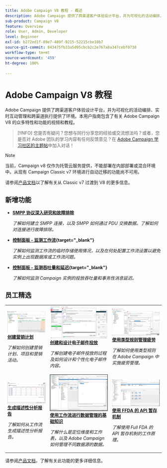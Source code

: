 ```yaml
---
title: Adobe Campaign V8 教程 - 概述
description: Adobe Campaign 提供了跨渠道客户体验设计平台，并为可视化的活动编排、实时互动管理和跨渠道执行提供了环境。本用户指南包含了有关 Adobe Campaign Standard 的众多特性和功能的视频和教程。
sub-product: Campaign V8
feature: Overview
role: User, Admin, Developer
level: Beginner
exl-id: b272ed1f-89e7-489f-9215-52215cbe18b7
source-git-commit: 843475fb33a5d95cbcb2c2e767a8a347cebf0738
workflow-type: tm+mt
source-wordcount: '459'
ht-degree: 100%

---
```


# Adobe Campaign V8 教程

Adobe Campaign 提供了跨渠道客户体验设计平台，并为可视化的活动编排、实时互动管理和跨渠道执行提供了环境。本用户指南包含了有关 Adobe Campaign V8 的众多特性和功能的视频和教程。

>[!INFO]
> 您是否有疑问？您想与同行分享您的经验或交流想法吗？或者，您是否对 Adobe 团队的学习内容有任何反馈意见？在 [Adobe Campaign 学习社区的主题帖](https://experienceleaguecommunities.adobe.com:443/t5/adobe-campaign-classic/join-the-discussion-on-adobe-campaign-learning/td-p/419096)中加入对话！

>[!NOTE]
> 当前，Campaign v8 仅作为托管云服务提供，不能部署在内部部署或混合环境中。从现有 Campaign Classic v7 环境进行自动迁移的功能尚不可用。
>
>请参阅[产品文档](https://experienceleague.adobe.com/docs/campaign/campaign-v8/new/v7-to-v8.html?lang=zh-Hans)以了解有关从 Classic v7 过渡到 V8 的更多信息。

<div id="whats-new-section">

## 新增功能

* **[SMPP 协议深入研究和故障排除](https://experienceleague.adobe.com/docs/campaign-learn/set-up-sms-for-adobe-campaign/smpp-deep-dive-and-troubleshooting.html?lang=zh-Hans)**

   *了解如何建立 SMPP 连接，以及 SMPP 如何通过 PDU 交换数据。了解如何对连接进行故障排除。*

* **[控制面板 - 监测工作流](https://experienceleague.adobe.com/docs/control-panel-learn/tutorials/performance-monitoring/monitor-workflows.html?lang=zh-Hans){target="_blank"}**

   *了解如何监测工作流的临时存储使用情况，以及在何处配置工作流设置以避免实例上出现数据库或工作流问题。*

* **[控制面板 - 监测吞吐量和延迟](https://experienceleague.adobe.com/docs/control-panel-learn/tutorials/performance-monitoring/monitor-throughputs-and-latency.html?lang=zh-Hans){target="_blank"}**

   *了解如何监测 Campaign 实例的投放吞吐量和事务性消息延迟。*

</div>

<div id="recs-overview-body-1"></div>
<div id="recs-overview-body-2"></div>
<div id="recs-overview-body-3"></div>
<div id="recs-overview-body-4"></div>
<div id="recs-overview-body-5"></div>
<div id="recs-overview-body-6"></div>

<div id="staff-picks-section">

## 员工精选

<table>
<tr>
  <td>
    <a href="/help/get-started/create-a-marketing-plan-programs-and-campaigns.md">
      <img alt="创建营销计划、项目和营销活动（视频）" src="./assets/333810.jpg"/>
    </a>
    <div>
      <a href="/help/get-started/create-a-marketing-plan-programs-and-campaigns.md">
    <strong>创建营销计划</strong>
    </a>
    </div>
    <p>
    <em>了解如何创建营销计划、项目和营销活动。</em>
    <p>
  </td>
   <td>
    <a href="./content-creation/create-and-design-email-deliveries.md">
      <img alt="创建和设计电子邮件投放（视频）" src="./assets/333476.jpg" />
    </a>
    <div>
      <a href="./content-creation/create-and-design-email-deliveries.md">
    <strong>创建和设计电子邮件投放</strong>
    </a>
    </div>
    <p>
    <em>了解创建电子邮件投放的过程及如何设计和个性化电子邮件内容。</em>
    <p>
  </td>
  <td>
    <a href="./send-messages/fatigue-management/typology-rules-for-fatigue-management.md">
      <img alt="使用类型规则管理疲劳（视频）" src="./assets/333787.jpg" />
    </a>
    <div>
      <a href="./send-messages/fatigue-management/typology-rules-for-fatigue-management.md">
    <strong>使用类型规则管理疲劳</strong>
    </a>
    </div>
    <p>
    <em>了解如何使用类型规则在 Adobe Campaign 中实施疲劳管理。</em>
    <p>
  </td>
</tr>
<tr>
</td>
  <td>
    <a href="./reporting/generate-a-descriptive-analysis-report.md">
      <img alt="生成描述性分析报告" src="./assets/333994.jpg" />
    </a>
    <div>
      <a href="./reporting/generate-a-descriptive-analysis-report.md">
    <strong>生成描述性分析报告</strong>
    </a>
    </div>
    <p>
    <em>了解如何从工作流生成描述性分析报告。</em>
    <p>
  </td>
  <td>
   <a href="./data-management/data-management-fundamentals.md">
      <img alt="使用工作流进行数据管理的基础知识" src="./assets/339992.jpg" />
    </a>
     <div>
      <a href="./data-management/data-management-fundamentals.md">
    <strong>使用工作流进行数据管理的基础知识</strong>
    </a>
    </div>
    <p>
    <em>了解什么是定位维度和工作表，以及 Adobe Campaign 如何管理不同数据源的数据。</em>
    <p>
  </td>
  <td>
   <a href="./data-management/api-staging-mechanism.md">
      <img alt="使用 FFDA 的 API 暂存机制" src="./assets/339276.jpg" />
    </a>
     <div>
      <a href="./data-management/api-staging-mechanism.md">
    <strong>使用 FFDA 的 API 暂存机制</strong>
    </a>
    </div>
    <p>
    <em>了解使用 Full FDA 的 API 暂存机制的工作原理。</em>
    <p>
  </td>
</tr>
</table>

</div>

请参阅[产品文档](https://experienceleague.adobe.com/docs/campaign-v8.html?lang=zh-Hans)，了解有关此功能的更多详细信息。

